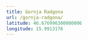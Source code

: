 ```yaml
---
title: Gornja Radgona
url: /gornja-radgona/
latitude: 46.676996300000006
longitude: 15.9913176
---
```

